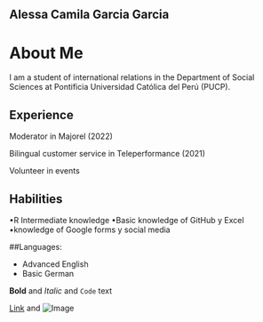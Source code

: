 ## Alessa Camila Garcia Garcia

About Me
======

I am a student of international relations in the Department of Social Sciences at Pontificia Universidad Católica del Perú (PUCP).

## Experience
Moderator in Majorel (2022)

Bilingual customer service in Teleperformance (2021)

Volunteer in events

## Habilities
•R Intermediate knowledge
•Basic knowledge of GitHub y Excel
•knowledge of Google forms y social media

##Languages:

- Advanced English
- Basic German 

**Bold** and _Italic_ and `Code` text

[Link](url) and ![Image](C:\Users\DELL\Downloads\foto)
